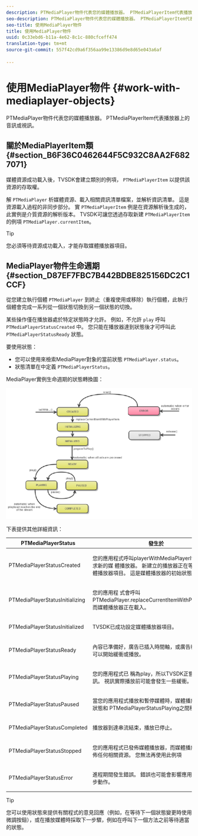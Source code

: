 ```yaml
---
description: PTMediaPlayer物件代表您的媒體播放器。 PTMediaPlayerItem代表播放器上的音訊或視訊。
seo-description: PTMediaPlayer物件代表您的媒體播放器。 PTMediaPlayerItem代表播放器上的音訊或視訊。
seo-title: 使用MediaPlayer物件
title: 使用MediaPlayer物件
uuid: 0c33ebd6-b11a-4e62-8c1c-880cfceff474
translation-type: tm+mt
source-git-commit: 557f42cd9a6f356aa99e13386d9e8d65e043a6af

---
```



# 使用MediaPlayer物件 {#work-with-mediaplayer-objects}

PTMediaPlayer物件代表您的媒體播放器。 PTMediaPlayerItem代表播放器上的音訊或視訊。

## 關於MediaPlayerItem類 {#section_B6F36C0462644F5C932C8AA2F6827071}

媒體資源成功載入後，TVSDK會建立類別的例項， `PTMediaPlayerItem` 以提供該資源的存取權。

解 `PTMediaPlayer` 析媒體資源、載入相關資訊清單檔案，並解析資訊清單。 這是資源載入過程的非同步部分。 實 `PTMediaPlayerItem` 例是在資源解析後生成的，此實例是介質資源的解析版本。 TVSDK可讓您透過存取新建 `PTMediaPlayerItem` 的例項 `PTMediaPlayer.currentItem`。

>[!TIP]
>
>您必須等待資源成功載入，才能存取媒體播放器項目。

## MediaPlayer物件生命週期 {#section_D87EF7FBC7B442BDBE825156DC2C1CCF}

從您建立執行個體 `PTMediaPlayer` 到終止（重複使用或移除）執行個體，此執行個體會完成一系列從一個狀態切換到另一個狀態的切換。

某些操作僅在播放器處於特定狀態時才允許。 例如，不允許 `play` 呼叫 `PTMediaPlayerStatusCreated` 中。 您只能在播放器達到狀態後才可呼叫此 `PTMediaPlayerStatusReady` 狀態。

要使用狀態：

* 您可以使用來檢索MediaPlayer對象的當前狀態 `PTMediaPlayer.status`。
* 狀態清單在中定義 `PTMediaPlayerStatus`。

MediaPlayer實例生命週期的狀態轉換圖：
<!--<a id="fig_1C55DE3F186F4B36AFFDCDE90379534C"></a>-->

![](assets/player-state-transitions-diagram-ios2_web.png)

下表提供其他詳細資訊：

<table id="table_426F0093E4214EA88CD72A7796B58DFD"> 
 <thead> 
  <tr> 
   <th colname="col1" class="entry"><b>PTMediaPlayerStatus</b></th> 
   <th colname="col2" class="entry"><b>發生於</b> </th> 
  </tr> 
 </thead>
 <tbody> 
  <tr> 
   <td colname="col1"> <p><span class="codeph"> PTMediaPlayerStatusCreated</span> </p> </td> 
   <td colname="col2"> <p>您的應用程式呼叫playerWithMediaPlayerItem，以要求新的媒 <span class="codeph"> 體播放器</span>。 新建立的播放器正在等候您指定媒體播放器項目。 這是媒體播放器的初始狀態。 </p> </td> 
  </tr> 
  <tr> 
   <td colname="col1"> <p> <span class="codeph"> PTMediaPlayerStatusInitializing</span> </p> </td> 
   <td colname="col2"> <p>您的應用程 <span class="codeph"> 式會呼叫PTMediaPlayer.replaceCurrentItemWithPlayerItem</span>，而媒體播放器正在載入。 </p> </td> 
  </tr> 
  <tr> 
   <td colname="col1"> <p><span class="codeph"> PTMediaPlayerStatusInitialized</span> </p> </td> 
   <td colname="col2"> <p>TVSDK已成功設定媒體播放器項目。 </p> </td> 
  </tr> 
  <tr> 
   <td colname="col1"> <p> <span class="codeph"> PTMediaPlayerStatusReady</span> </p> </td> 
   <td colname="col2"> <p>內容已準備好，廣告已插入時間軸，或廣告程式失敗。 可以開始緩衝或播放。 </p> </td> 
  </tr> 
  <tr> 
   <td colname="col1"> <p><span class="codeph"> PTMediaPlayerStatusPlaying</span> </p> </td> 
   <td colname="col2"> <p>您的應用程式已 <span class="codeph"> 稱為play</span>，所以TVSDK正嘗試播放視訊。 視訊實際播放前可能會發生一些緩衝。 </p> </td> 
  </tr> 
  <tr> 
   <td colname="col1"> <p><span class="codeph"> PTMediaPlayerStatusPaused</span> </p> </td> 
   <td colname="col2"> <p>當您的應用程式播放和暫停媒體時，媒體播放器會在此狀態和 <span class="codeph"> PTMediaPlayerStatusPlaying之間移動</span>。 </p> </td> 
  </tr> 
  <tr> 
   <td colname="col1"> <p><span class="codeph"> PTMediaPlayerStatusCompleted</span> </p> </td> 
   <td colname="col2"> <p>播放器到達串流結束，播放已停止。 </p> </td> 
  </tr> 
  <tr> 
   <td colname="col1"> <p><span class="codeph"> PTMediaPlayerStatusStopped</span> </p> </td> 
   <td colname="col2"> <p>您的應用程式已發佈媒體播放器，而媒體播放器也會發佈任何相關資源。 您無法再使用此例項 </p> </td> 
  </tr> 
  <tr> 
   <td colname="col1"> <p><span class="codeph"> PTMediaPlayerStatusError</span> </p> </td> 
   <td colname="col2"> <p>進程期間發生錯誤。 錯誤也可能會影響應用程式的下一步動作。 </p> </td> 
  </tr> 
 </tbody> 
</table>

>[!TIP]
>
>您可以使用狀態來提供有關程式的意見回應（例如，在等待下一個狀態變更時使用微調按鈕），或在播放媒體時採取下一步驟，例如在呼叫下一個方法之前等待適當的狀態。